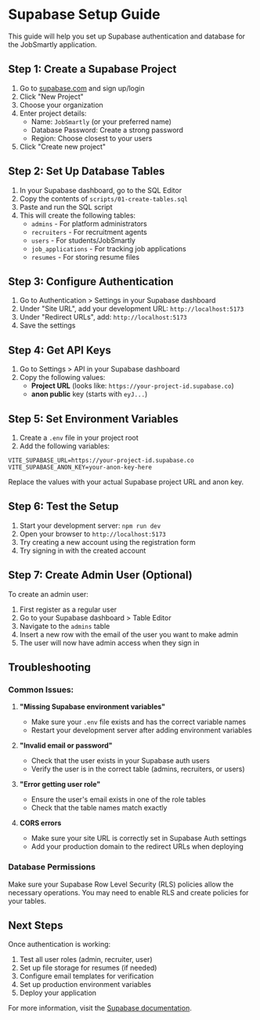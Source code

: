 # Supabase Setup Guide

This guide will help you set up Supabase authentication and database for the JobSmartly application.

## Step 1: Create a Supabase Project

1. Go to [supabase.com](https://supabase.com) and sign up/login
2. Click "New Project"
3. Choose your organization
4. Enter project details:
   - Name: `JobSmartly` (or your preferred name)
   - Database Password: Create a strong password
   - Region: Choose closest to your users
5. Click "Create new project"

## Step 2: Set Up Database Tables

1. In your Supabase dashboard, go to the SQL Editor
2. Copy the contents of `scripts/01-create-tables.sql`
3. Paste and run the SQL script
4. This will create the following tables:
   - `admins` - For platform administrators
   - `recruiters` - For recruitment agents
   - `users` - For students/JobSmartly
   - `job_applications` - For tracking job applications
   - `resumes` - For storing resume files

## Step 3: Configure Authentication

1. Go to Authentication > Settings in your Supabase dashboard
2. Under "Site URL", add your development URL: `http://localhost:5173`
3. Under "Redirect URLs", add: `http://localhost:5173`
4. Save the settings

## Step 4: Get API Keys

1. Go to Settings > API in your Supabase dashboard
2. Copy the following values:
   - **Project URL** (looks like: `https://your-project-id.supabase.co`)
   - **anon public** key (starts with `eyJ...`)

## Step 5: Set Environment Variables

1. Create a `.env` file in your project root
2. Add the following variables:

```env
VITE_SUPABASE_URL=https://your-project-id.supabase.co
VITE_SUPABASE_ANON_KEY=your-anon-key-here
```

Replace the values with your actual Supabase project URL and anon key.

## Step 6: Test the Setup

1. Start your development server: `npm run dev`
2. Open your browser to `http://localhost:5173`
3. Try creating a new account using the registration form
4. Try signing in with the created account

## Step 7: Create Admin User (Optional)

To create an admin user:

1. First register as a regular user
2. Go to your Supabase dashboard > Table Editor
3. Navigate to the `admins` table
4. Insert a new row with the email of the user you want to make admin
5. The user will now have admin access when they sign in

## Troubleshooting

### Common Issues:

1. **"Missing Supabase environment variables"**
   - Make sure your `.env` file exists and has the correct variable names
   - Restart your development server after adding environment variables

2. **"Invalid email or password"**
   - Check that the user exists in your Supabase auth users
   - Verify the user is in the correct table (admins, recruiters, or users)

3. **"Error getting user role"**
   - Ensure the user's email exists in one of the role tables
   - Check that the table names match exactly

4. **CORS errors**
   - Make sure your site URL is correctly set in Supabase Auth settings
   - Add your production domain to the redirect URLs when deploying

### Database Permissions

Make sure your Supabase Row Level Security (RLS) policies allow the necessary operations. You may need to enable RLS and create policies for your tables.

## Next Steps

Once authentication is working:

1. Test all user roles (admin, recruiter, user)
2. Set up file storage for resumes (if needed)
3. Configure email templates for verification
4. Set up production environment variables
5. Deploy your application

For more information, visit the [Supabase documentation](https://supabase.com/docs). 